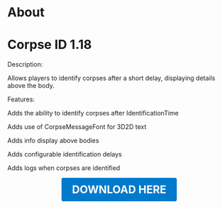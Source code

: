 # About

# Corpse ID 1.18

Description:

Allows players to identify corpses after a short delay, displaying details above the body.

Features:

Adds the ability to identify corpses after IdentificationTime

Adds use of CorpseMessageFont for 3D2D text

Adds info display above bodies

Adds configurable identification delays

Adds logs when corpses are identified

<p align="center"><a href="https://github.com/LiliaFramework/Modules/raw/refs/heads/gh-pages/corpseid.zip" style="display:inline-block;padding:12px 24px;font-size:1.5rem;font-weight:bold;text-decoration:none;color:#fff;background-color:#007acc;border-radius:4px;">DOWNLOAD HERE</a></p>
